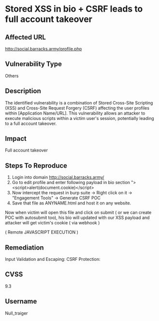 # Stored XSS in bio + CSRF leads to full account takeover

## Affected URL
http://social.barracks.army/profile.php

## Vulnerability Type
Others

## Description
The identified vulnerability is a combination of Stored Cross-Site Scripting (XSS) and Cross-Site Request Forgery (CSRF) affecting the user profiles within [Application Name/URL]. This vulnerability allows an attacker to execute malicious scripts within a victim user's session, potentially leading to a full account takeover.

## Impact
Full account takeover

## Steps To Reproduce
1. Login into domain http://social.barracks.army/
2. Go to edit profile and enter following payload in bio section &quot;&gt;&lt;script&gt;alert(document.cookie)&lt;/script&gt;
3. Now intercept the request in burp suite -> Right click on it -> "Engagement Tools" -> Generate CSRF POC
4. Save that file as ANYNAME.html and host it on any website.

Now when victim will open this file and click on submit ( or we can create POC with autosubmit too), his bio will updated with our XSS payload and attacker will get victim's cookie ( via webhook )

( Remote JAVASCRIPT EXECUTION )

## Remediation
Input Validation and Escaping: CSRF Protection:

## CVSS
9.3

## Username
Null_traiger
